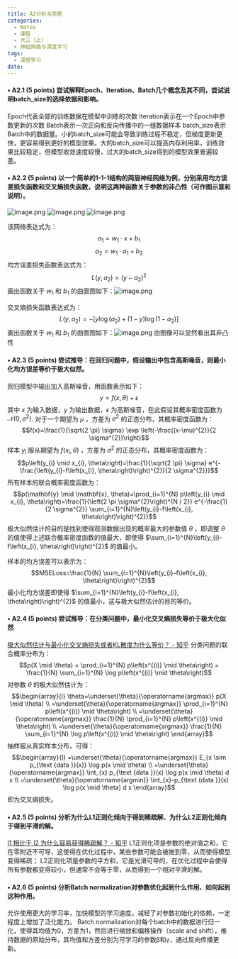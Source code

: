 ```yaml
---
title: A2分析与简答
categories:
  - Notes
  - 课程
  - 大三（上）
  - 神经网络与深度学习
tags:
  - 深度学习
date:
---
```

#### • A2.1 (5 points) 尝试解释Epoch、Iteration、Batch几个概念及其不同，尝试说明batch_size的选择依据和影响。

Epoch代表全部的训练数据在模型中训练的次数
Iteration表示在一个Epoch中参数更新的次数
Batch表示一次正向和反向传播中的一组数据样本
batch_size表示Batch中的数据量。小的batch_size可能会导致训练过程不稳定，但梯度更新更快，更容易得到更好的模型效果。大的batch_size可以提高内存利用率，训练效果比较稳定，但模型收敛速度较慢，过大的batch_size得到的模型效果普遍较差。


#### • A2.2 (5 points) 以一个简单的1-1-1结构的两层神经网络为例，分别采用均方误差损失函数和交叉熵损失函数，说明这两种函数关于参数的非凸性（可作图示意和说明）。 
![image.png](https://cdn.jsdelivr.net/gh/zhengyangWang1/image@main/img/20231031100205.png)
![image.png](https://cdn.jsdelivr.net/gh/zhengyangWang1/image@main/img/20231031100233.png)
![image.png](https://cdn.jsdelivr.net/gh/zhengyangWang1/image@main/img/20231031101845.png)

该网络表达式为：$$a_{1} = w_{1}\cdot x + b_{1}$$$$a_{2} = w_{1}\cdot a_{1} + b_{2}$$
均方误差损失函数表达式为：$$L\left(y, a_{2}\right)=\left(y-a_{2}\right)^{2}$$画出函数关于 $w_{1}$ 和 $b_{1}$ 的曲面图如下：![image.png](https://cdn.jsdelivr.net/gh/zhengyangWang1/image@main/img/20231101203612.png)


交叉熵损失函数表达式为：$$L\left(y, a_{2}\right)=-\left[y \log \left(a_{2}\right)+(1-y) \log \left(1-a_{2}\right)\right]$$画出函数关于 $w_{1}$ 和 $b_{1}$ 的曲面图如下：![image.png](https://cdn.jsdelivr.net/gh/zhengyangWang1/image@main/img/20231101203715.png)
由图像可以显然看出其非凸性



#### • A2.3 (5 points) 尝试推导：在回归问题中，假设输出中包含高斯噪音，则最小化均方误差等价于极大似然。
回归模型中输出加入高斯噪音，用函数表示如下：$$y=f(x, \theta)+\epsilon$$其中 $x$ 为输入数据，$y$ 为输出数据，$\epsilon$ 为高斯噪音，在此假设其概率密度函数为 $\mathcal{N}\left(0, \sigma^{2}\right)$.
对于一个期望为 $\mu$ ，方差为 $\sigma^{2}$ 的正态分布，其概率密度函数为：$$f(x)=\frac{1}{\sqrt{2 \pi} \sigma} \exp \left(-\frac{(x-\mu)^{2}}{2 \sigma^{2}}\right)$$
样本 $y_i$ 服从期望为 $f(x_i, \theta)$ ，方差为 $\sigma^{2}$ 的正态分布，其概率密度函数为：$$p\left(y_{i} \mid x_{i}, \theta\right)=\frac{1}{\sqrt{2 \pi} \sigma} e^{-\frac{\left(y_{i}-f\left(x_{i}, \theta\right)\right)^{2}}{2 \sigma^{2}}}$$
所有样本的联合概率密度函数为：$$p(\mathbf{y} \mid \mathbf{x}, \theta)=\prod_{i=1}^{N} p\left(y_{i} \mid x_{i}, \theta\right)=\frac{1}{\left(2 \pi \sigma^{2}\right)^{N / 2}} e^{-\frac{1}{2 \sigma^{2}} \sum_{i=1}^{N}\left(y_{i}-f\left(x_{i}, \theta\right)\right)^{2}}$$
极大似然估计的目的是找到使得观测数据出现的概率最大的参数值 $\theta$ ，即调整 $\theta$ 的值使得上述联合概率密度函数的值最大，即使得 $\sum_{i=1}^{N}\left(y_{i}-f\left(x_{i}, \theta\right)\right)^{2}$ 的值最小。

样本的均方误差可以表示为：$$MSELoss=\frac{1}{N} \sum_{i=1}^{N}\left(y_{i}-f\left(x_{i}, \theta\right)\right)^{2}$$最小化均方误差即使得 $\sum_{i=1}^{N}\left(y_{i}-f\left(x_{i}, \theta\right)\right)^{2}$ 的值最小，这与极大似然估计的目的等价。


#### • A2.4 (5 points) 尝试推导：在分类问题中，最小化交叉熵损失等价于极大化似然
[极大似然估计与最小化交叉熵损失或者KL散度为什么等价？ - 知乎](https://zhuanlan.zhihu.com/p/84764177)
分类问题的联合概率分布为：$$p(X \mid \theta) = \prod_{i=1}^{N} p\left(x^{(i)} \mid \theta\right) = \frac{1}{N} \sum_{i=1}^{N} \log p\left(x^{(i)} \mid \theta\right)$$
对参数 $\theta$ 的极大似然估计为：$$\begin{array}{l}
\theta=\underset{\theta}{\operatorname{argmax}} p(X \mid \theta) \\
=\underset{\theta}{\operatorname{argmax}} \prod_{i=1}^{N} p\left(x^{(i)} \mid \theta\right) \\
=\underset{\theta}{\operatorname{argmax}} \frac{1}{N} \prod_{i=1}^{N} p\left(x^{(i)} \mid \theta\right) \\
=\underset{\theta}{\operatorname{argmax}} \frac{1}{N} \sum_{i=1}^{N} \log p\left(x^{(i)} \mid \theta\right)
\end{array}$$抽样服从真实样本分布，可得：$$\begin{array}{l}
=\underset{\theta}{\operatorname{argmax}} E_{x \sim p_{\text {data }}(x)} \log p(x \mid \theta) \\
=\underset{\theta}{\operatorname{argmax}} \int_{x} p_{\text {data }}(x) \log p(x \mid \theta) d x \\
=\underset{\theta}{\operatorname{argmin}} \int_{x}-p_{\text {data }}(x) \log p(x \mid \theta) d x
\end{array}$$即为交叉熵损失。



#### • A2.5 (5 points) 分析为什么L1正则化倾向于得到稀疏解、为什么L2正则化倾向于得到平滑的解。
[l1 相比于 l2 为什么容易获得稀疏解？ - 知乎](https://www.zhihu.com/question/37096933/answer/70426653)
L1正则化项是参数的绝对值之和，它在零附近不可导，这使得在优化过程中，某些参数可能会被推到零，从而使得模型变得稀疏；
L2正则化项是参数的平方和，它是光滑可导的，在优化过程中会使得所有参数都变得较小，但通常不会等于零，从而得到一个相对平滑的解。

#### • A2.6 (5 points) 分析Batch normalization对参数优化起到什么作用、如何起到这种作用。
允许使用更大的学习率，加快模型的学习速度。减轻了对参数初始化的依赖，一定程度上增加了泛化能力。
Batch normalization对每个batch中的数据进行归一化，使得其均值为0，方差为1，然后进行缩放和偏移操作（scale and shift），维持数据的原始分布，其均值和方差分别为可学习的参数β和γ，通过反向传播更新。